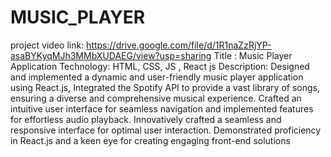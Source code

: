 # MUSIC_PLAYER
project video link: https://drive.google.com/file/d/1R1naZzRjYP-asaBYKyqMJh3MMbXUDAEG/view?usp=sharing
Title : Music Player Application 
Technology: HTML, CSS, JS , React js 
Description: Designed and implemented a dynamic and 
user-friendly music player application using React.js, 
Integrated the Spotify API to provide a vast library of 
songs, ensuring a diverse and comprehensive musical 
experience. Crafted an intuitive user interface for 
seamless navigation and implemented features for 
effortless audio playback. Innovatively crafted a 
seamless and responsive interface for optimal user 
interaction. Demonstrated proficiency in React.js and a 
keen eye for creating engaging front-end solutions
